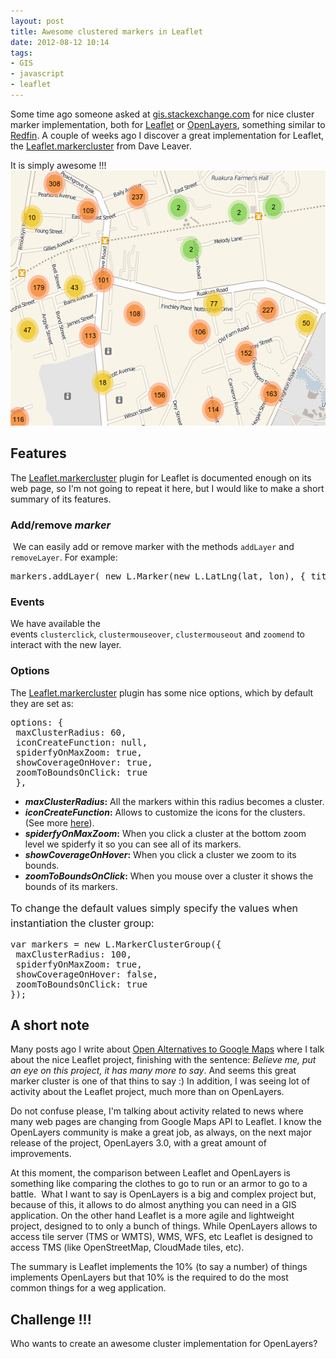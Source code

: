 ```yaml
---
layout: post
title: Awesome clustered markers in Leaflet
date: 2012-08-12 10:14
tags:
- GIS
- javascript
- leaflet
---
```

Some time ago someone asked at <a href="http://gis.stackexchange.com/questions/17250/how-to-create-animated-cluster-markers-in-openlayers-leaflet/18594">gis.stackexchange.com</a> for nice cluster marker implementation, both for <a href="http://leaflet.cloudmade.com/">Leaflet</a> or
  <a href="http://openlayers.org/">OpenLayers</a>, something similar
  to <a href="http://www.redfin.com/homes-for-sale#!disp_mode=M&amp;market=socal&amp;region_id=16904&amp;region_type=6&amp;v=6">Redfin</a>.
  A couple of weeks ago I discover a great implementation for Leaflet, the
  <a href="https://github.com/danzel/Leaflet.markercluster">Leaflet.markercluster</a> from Dave Leaver.

<p>It is simply awesome !!! <a href="http://danzel.github.com/Leaflet.markercluster/example/marker-clustering-realworld.50000.html" 
 ><img class="alignnone size-full wp-image-725" title="Screenshot from 2012-08-11 20:23:56"
  src="./images/Screenshot-from-2012-08-11-202356.png" alt="" width="574" height="408" /></a></p>

<h2>Features</h2>
<p>The <a href="https://github.com/danzel/Leaflet.markercluster">Leaflet.markercluster</a> plugin for Leaflet is documented enough on its web page, so I'm not going to repeat it here, but I would like to make a short summary of its features.</p>
<h3>Add/remove<em> mark</em><em>er</em></h3>
<p><em></em> We can easily add or remove marker with the methods <code>addLayer</code> and <code>removeLayer</code>. For example:</p>
<pre class="prettyprint">markers.addLayer( new L.Marker(new L.LatLng(lat, lon), { title: title }) );</pre>
<h3>Events</h3>
<p>We have available the events <code>clusterclick</code>, <code>clustermouseover</code>, <code>clustermouseout</code> and <code>zoomend</code> to interact with the new layer.</p>
<h3>Options</h3>
<p>The <a href="https://github.com/danzel/Leaflet.markercluster">Leaflet.markercluster</a> plugin has some nice options, which by default they are set as:</p>
<pre class="prettyprint">options: {
 maxClusterRadius: 60,
 iconCreateFunction: null,
 spiderfyOnMaxZoom: true,
 showCoverageOnHover: true,
 zoomToBoundsOnClick: true
 },</pre>
<ul>
<li><strong><em>maxClusterRadius</em>:</strong> All the markers within this radius becomes a cluster.</li>
<li><strong><em>iconCreateFunction</em>:</strong> Allows to customize the icons for the clusters. (See more <a href="https://github.com/danzel/Leaflet.markercluster#customising-the-clustered-markers">here</a>).</li>
<li><strong><em>spiderfyOnMaxZoom</em>:</strong> When you click a cluster at the bottom zoom level we spiderfy it so you can see all of its markers.</li>
<li><strong><em>showCoverageOnHover</em>:</strong> When you click a cluster we zoom to its bounds.</li>
<li><strong><em>zoomToBoundsOnClick</em>:</strong> When you mouse over a cluster it shows the bounds of its markers.</li>
</ul>
<div><span style="font-size: medium;"><span style="line-height: 24px;">To change the default values simply specify the values when instantiation the cluster group:</span></span></div>
<div>
<pre class="prettyprint">var markers = new L.MarkerClusterGroup({
 maxClusterRadius: 100,
 spiderfyOnMaxZoom: true,
 showCoverageOnHover: false,
 zoomToBoundsOnClick: true
});</pre>
</div>
<div></div>
<h2>A short note</h2>
<p>Many posts ago I write about <a href="//2011/11/14/open-alternaties-to-google-maps">Open Alternatives to Google Maps</a> where I talk about the nice Leaflet project, finishing with the sentence: <em>Believe me, put an eye on this project, it has many more to say</em>. And seems this great marker cluster is one of that thins to say :) In addition, I was seeing lot of activity about the Leaflet project, much more than on OpenLayers.</p>
<p>Do not confuse please, I'm talking about activity related to news where many web pages are changing from Google Maps API to Leaflet. I know the OpenLayers community is make a great job, as always, on the next major release of the project, OpenLayers 3.0, with a great amount of improvements.</p>
<p>At this moment, the comparison between Leaflet and OpenLayers is something like comparing the clothes to go to run or an armor to go to a battle.  What I want to say is OpenLayers is a big and complex project but, because of this, it allows to do almost anything you can need in a GIS application. On the other hand Leaflet is a more agile and lightweight project, designed to to only a bunch of things. While OpenLayers allows to access tile server (TMS or WMTS), WMS, WFS, etc Leaflet is designed to access TMS (like OpenStreetMap, CloudMade tiles, etc).</p>
<p>The summary is Leaflet implements the 10% (to say a number) of things implements OpenLayers but that 10% is the required to do the most common things for a weg application.</p>
<h2>Challenge !!!</h2>
<p>Who wants to create an awesome cluster implementation for OpenLayers?</p>

